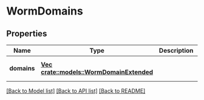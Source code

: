 # WormDomains

## Properties
Name | Type | Description | Notes
------------ | ------------- | ------------- | -------------
**domains** | [**Vec <crate::models::WormDomainExtended>**](WormDomainExtended.md) |  | [optional] [default to null]

[[Back to Model list]](../README.md#documentation-for-models) [[Back to API list]](../README.md#documentation-for-api-endpoints) [[Back to README]](../README.md)


